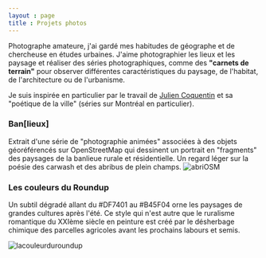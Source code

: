 ```yaml
---
layout : page
title : Projets photos
---
```


Photographe amateure, j'ai gardé mes habitudes de géographe et de chercheuse en études urbaines. J'aime photographier les lieux et les paysage et réaliser des séries photographiques, comme des **"carnets de terrain"** pour observer différentes caractéristiques du paysage, de l'habitat, de l'architecture ou de l'urbanisme.  

Je suis inspirée en particulier par le travail de [Julien Coquentin](http://www.juliencoquentin.com/fr/accueil.html) et sa "poétique de la ville" (séries sur Montréal en particulier).


### Ban[lieux]

Extrait d'une série de "photographie animées" associées à des objets géoréférencés sur OpenStreetMap qui dessinent un portrait en "fragments" des paysages de la banlieue rurale et résidentielle. Un regard léger sur la poésie des carwash et des abribus de plein champs.
![abriOSM](/chora/images/abri.jpg)  
  


### Les couleurs du Roundup

Un subtil dégradé allant du #DF7401 au #B45F04 orne les paysages de grandes cultures après l'été. Ce style qui n'est autre que le ruralisme romantique du XXIème siècle en peinture est créé par le désherbage chimique des parcelles agricoles avant les prochains labours et semis. 

![lacouleurduroundup](/chora/images/roundup1.jpg)  


